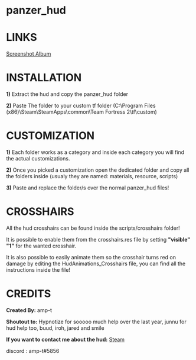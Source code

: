 # panzer_hud

<a>LINKS</a>
====
[Screenshot Album](https://imgur.com/a/7dZr4sq)


<a>INSTALLATION</a>
====

**1)** Extract the hud and copy the panzer_hud folder

**2)** Paste The folder to your custom tf folder (C:\Program Files (x86)\Steam\SteamApps\common\Team Fortress 2\tf\custom)


<a>CUSTOMIZATION</a>
====

**1)** Each folder works as a category and inside each category you will find the actual customizations.

**2)** Once you picked a customization open the dedicated folder and copy all the folders inside (usualy they are named: materials, resource, scripts)

**3)** Paste and replace the folder/s over the normal panzer_hud files!


<a>CROSSHAIRS</a>
====
All the hud crosshairs can be found inside the scripts/crosshairs folder!

It is possible to enable them from the crosshairs.res file by setting **"visible" "1"** for the wanted crosshair.

It is also possible to easily animate them so the crosshair turns red on damage by editing the HudAnimations_Crosshairs file, you can find all the instructions inside the file!


<a>CREDITS</a>
====
**Created By:** amp-t

**Shoutout to:** Hypnotize for sooooo much help over the last year, junnu for hud help too, buud, iroh, jared and smile

**If you want to contact me about the hud:** [Steam](https://steamcommunity.com/profiles/76561198124159344/)

discord : amp-t#5856
